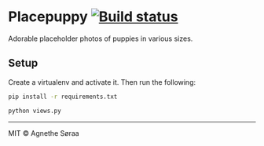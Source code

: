 # Placepuppy [![Build status](https://ci.frigg.io/badges/agnethesoraa/placepuppy/)](https://ci.frigg.io/agnethesoraa/placepuppy/last/)

Adorable placeholder photos of puppies in various sizes.

## Setup
Create a virtualenv and activate it. Then run the following:
```bash
pip install -r requirements.txt

python views.py
```

------------------------
MIT © Agnethe Søraa
